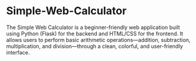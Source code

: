# Simple-Web-Calculator
The Simple Web Calculator is a beginner-friendly web application built using Python (Flask) for the backend and HTML/CSS for the frontend. It allows users to perform basic arithmetic operations—addition, subtraction, multiplication, and division—through a clean, colorful, and user-friendly interface.
